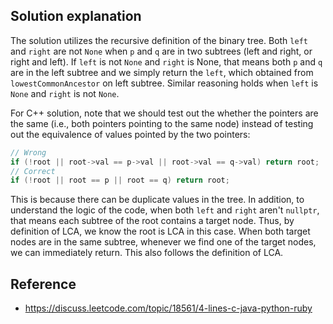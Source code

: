 ## Solution explanation

The solution utilizes the recursive definition of the binary tree. Both `left` and `right` are not `None`
when `p` and `q` are in two subtrees (left and right, or right and left). If `left` is not `None` and
`right` is None, that means both `p` and `q` are in the left subtree and we simply return the `left`,
which obtained from `lowestCommonAncestor` on left subtree. Similar reasoning holds when `left` is `None`
and `right` is not `None`.

For C++ solution, note that we should test out the whether the pointers are the same (i.e., both pointers
pointing to the same node) instead of testing out the equivalence of values pointed by the two pointers:

```cpp
// Wrong
if (!root || root->val == p->val || root->val == q->val) return root;
// Correct
if (!root || root == p || root == q) return root;
```

This is because there can be duplicate values in the tree. In addition, to understand the logic of the code,
when both `left` and `right` aren't `nullptr`, that means each subtree of the root contains a target node.
Thus, by definition of LCA, we know the root is LCA in this case.  When both target nodes are in the same subtree,
whenever we find one of the target nodes, we can immediately return. This also follows the definition of LCA.


## Reference

- https://discuss.leetcode.com/topic/18561/4-lines-c-java-python-ruby